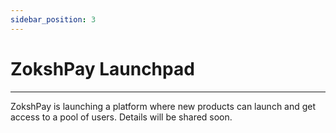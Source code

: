 ```yaml
---
sidebar_position: 3
---
```


# ZokshPay Launchpad
---

ZokshPay is launching a platform where new products can launch and get access to a pool of users. Details will be shared soon.
